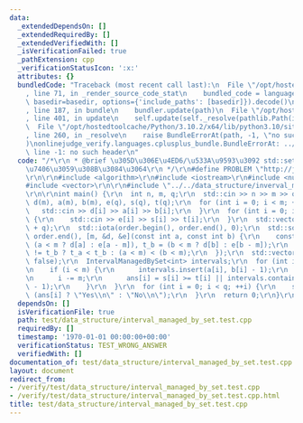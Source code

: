 ```yaml
---
data:
  _extendedDependsOn: []
  _extendedRequiredBy: []
  _extendedVerifiedWith: []
  _isVerificationFailed: true
  _pathExtension: cpp
  _verificationStatusIcon: ':x:'
  attributes: {}
  bundledCode: "Traceback (most recent call last):\n  File \"/opt/hostedtoolcache/Python/3.10.2/x64/lib/python3.10/site-packages/onlinejudge_verify/documentation/build.py\"\
    , line 71, in _render_source_code_stat\n    bundled_code = language.bundle(stat.path,\
    \ basedir=basedir, options={'include_paths': [basedir]}).decode()\n  File \"/opt/hostedtoolcache/Python/3.10.2/x64/lib/python3.10/site-packages/onlinejudge_verify/languages/cplusplus.py\"\
    , line 187, in bundle\n    bundler.update(path)\n  File \"/opt/hostedtoolcache/Python/3.10.2/x64/lib/python3.10/site-packages/onlinejudge_verify/languages/cplusplus_bundle.py\"\
    , line 401, in update\n    self.update(self._resolve(pathlib.Path(included), included_from=path))\n\
    \  File \"/opt/hostedtoolcache/Python/3.10.2/x64/lib/python3.10/site-packages/onlinejudge_verify/languages/cplusplus_bundle.py\"\
    , line 260, in _resolve\n    raise BundleErrorAt(path, -1, \"no such header\"\
    )\nonlinejudge_verify.languages.cplusplus_bundle.BundleErrorAt: ../../data_structure/inverval_managed_by_set.hpp:\
    \ line -1: no such header\n"
  code: "/*\r\n * @brief \u305D\u306E\u4ED6/\u533A\u9593\u3092 std::set \u3067\u7BA1\
    \u7406\u3059\u308B\u3084\u3064\r\n */\r\n#define PROBLEM \"http://judge.u-aizu.ac.jp/onlinejudge/description.jsp?id=2880\"\
    \r\n\r\n#include <algorithm>\r\n#include <iostream>\r\n#include <numeric>\r\n\
    #include <vector>\r\n\r\n#include \"../../data_structure/inverval_managed_by_set.hpp\"\
    \r\n\r\nint main() {\r\n  int n, m, q;\r\n  std::cin >> n >> m >> q;\r\n  std::vector<int>\
    \ d(m), a(m), b(m), e(q), s(q), t(q);\r\n  for (int i = 0; i < m; ++i) {\r\n \
    \   std::cin >> d[i] >> a[i] >> b[i];\r\n  }\r\n  for (int i = 0; i < q; ++i)\
    \ {\r\n    std::cin >> e[i] >> s[i] >> t[i];\r\n  }\r\n  std::vector<int> order(m\
    \ + q);\r\n  std::iota(order.begin(), order.end(), 0);\r\n  std::sort(order.begin(),\
    \ order.end(), [m, &d, &e](const int a, const int b) {\r\n    const int t_a =\
    \ (a < m ? d[a] : e[a - m]), t_b = (b < m ? d[b] : e[b - m]);\r\n    return t_a\
    \ != t_b ? t_a < t_b : (a < m) < (b < m);\r\n  });\r\n  std::vector<bool> ans(q,\
    \ false);\r\n  IntervalManagedBySet<int> intervals;\r\n  for (int i : order) {\r\
    \n    if (i < m) {\r\n      intervals.insert(a[i], b[i] - 1);\r\n    } else {\r\
    \n      i -= m;\r\n      ans[i] = s[i] >= t[i] || intervals.contains(s[i], t[i]\
    \ - 1);\r\n    }\r\n  }\r\n  for (int i = 0; i < q; ++i) {\r\n    std::cout <<\
    \ (ans[i] ? \"Yes\\n\" : \"No\\n\");\r\n  }\r\n  return 0;\r\n}\r\n"
  dependsOn: []
  isVerificationFile: true
  path: test/data_structure/interval_managed_by_set.test.cpp
  requiredBy: []
  timestamp: '1970-01-01 00:00:00+00:00'
  verificationStatus: TEST_WRONG_ANSWER
  verifiedWith: []
documentation_of: test/data_structure/interval_managed_by_set.test.cpp
layout: document
redirect_from:
- /verify/test/data_structure/interval_managed_by_set.test.cpp
- /verify/test/data_structure/interval_managed_by_set.test.cpp.html
title: test/data_structure/interval_managed_by_set.test.cpp
---
```

